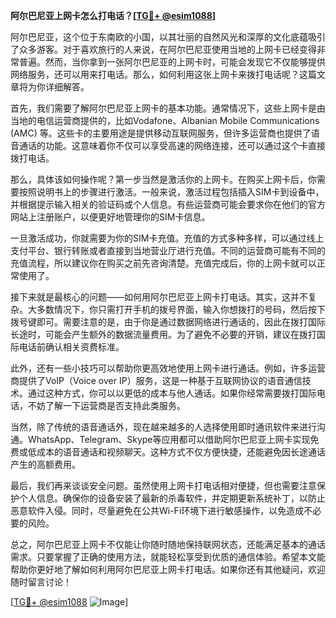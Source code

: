 **阿尔巴尼亚上网卡怎么打电话？[[TG💪+ @esim1088](https://t.me/s/esim1088)]**

阿尔巴尼亚，这个位于东南欧的小国，以其壮丽的自然风光和深厚的文化底蕴吸引了众多游客。对于喜欢旅行的人来说，在阿尔巴尼亚使用当地的上网卡已经变得非常普遍。然而，当你拿到一张阿尔巴尼亚的上网卡时，可能会发现它不仅能够提供网络服务，还可以用来打电话。那么，如何利用这张上网卡来拨打电话呢？这篇文章将为你详细解答。

首先，我们需要了解阿尔巴尼亚上网卡的基本功能。通常情况下，这些上网卡是由当地的电信运营商提供的，比如Vodafone、Albanian Mobile Communications (AMC) 等。这些卡的主要用途是提供移动互联网服务，但许多运营商也提供了语音通话的功能。这意味着你不仅可以享受高速的网络连接，还可以通过这个卡直接拨打电话。

那么，具体该如何操作呢？第一步当然是激活你的上网卡。在购买上网卡后，你需要按照说明书上的步骤进行激活。一般来说，激活过程包括插入SIM卡到设备中，并根据提示输入相关的验证码或个人信息。有些运营商可能会要求你在他们的官方网站上注册账户，以便更好地管理你的SIM卡信息。

一旦激活成功，你就需要为你的SIM卡充值。充值的方式多种多样，可以通过线上支付平台、银行转账或者直接到当地营业厅进行充值。不同的运营商可能有不同的充值流程，所以建议你在购买之前先咨询清楚。充值完成后，你的上网卡就可以正常使用了。

接下来就是最核心的问题——如何用阿尔巴尼亚上网卡打电话。其实，这并不复杂。大多数情况下，你只需打开手机的拨号界面，输入你想拨打的号码，然后按下拨号键即可。需要注意的是，由于你是通过数据网络进行通话的，因此在拨打国际长途时，可能会产生额外的数据流量费用。为了避免不必要的开销，建议在拨打国际电话前确认相关资费标准。

此外，还有一些小技巧可以帮助你更高效地使用上网卡进行通话。例如，许多运营商提供了VoIP（Voice over IP）服务，这是一种基于互联网协议的语音通信技术。通过这种方式，你可以以更低的成本与他人通话。如果你经常需要拨打国际电话，不妨了解一下运营商是否支持此类服务。

当然，除了传统的语音通话外，现在越来越多的人选择使用即时通讯软件来进行沟通。WhatsApp、Telegram、Skype等应用都可以借助阿尔巴尼亚上网卡实现免费或低成本的语音通话和视频聊天。这种方式不仅方便快捷，还能避免因长途通话产生的高额费用。

最后，我们再来谈谈安全问题。虽然使用上网卡打电话相对便捷，但也需要注意保护个人信息。确保你的设备安装了最新的杀毒软件，并定期更新系统补丁，以防止恶意软件入侵。同时，尽量避免在公共Wi-Fi环境下进行敏感操作，以免造成不必要的风险。

总之，阿尔巴尼亚上网卡不仅能让你随时随地保持联网状态，还能满足基本的通话需求。只要掌握了正确的使用方法，就能轻松享受到优质的通信体验。希望本文能帮助你更好地了解如何利用阿尔巴尼亚上网卡打电话。如果你还有其他疑问，欢迎随时留言讨论！

[[TG💪+ @esim1088](https://t.me/s/esim1088) ![Image](https://i.postimg.cc/4NQfJmqS/Snipaste-2025-05-13-00-14-12.png)]
